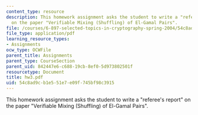 ```yaml
---
content_type: resource
description: This homework assignment asks the student to write a "referee's report"
  on the paper "Verifiable Mixing (Shuffling) of El-Gamal Pairs".
file: /courses/6-897-selected-topics-in-cryptography-spring-2004/54c8ad9cb1e551e7e09f745bf98c3915_hw3.pdf
file_type: application/pdf
learning_resource_types:
- Assignments
ocw_type: OCWFile
parent_title: Assignments
parent_type: CourseSection
parent_uid: 842447e6-c688-19cb-8ef0-5d973802501f
resourcetype: Document
title: hw3.pdf
uid: 54c8ad9c-b1e5-51e7-e09f-745bf98c3915
---
```

This homework assignment asks the student to write a "referee's report" on the paper "Verifiable Mixing (Shuffling) of El-Gamal Pairs".

